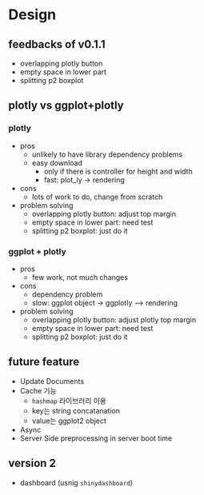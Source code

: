 # Design
## feedbacks of v0.1.1
* overlapping plotly button 
* empty space in lower part
* splitting p2 boxplot 

## plotly vs ggplot+plotly

### plotly

* pros
  - unlikely to have library dependency problems
  - easy download
    - only if there is controller for height and width
    - fast: plot_ly -> rendering
* cons
  - lots of work to do, change from scratch
* problem solving
  - overlapping plotly button: adjust top margin
  - empty space in lower part: need test
  - splitting p2 boxplot: just do it
  
### ggplot + plotly

* pros
  - few work, not much changes
* cons
  - dependency problem
  - slow: ggplot object -> ggplotly --> rendering
* problem solving
  - overlapping plotly button: adjust plotly top margin
  - empty space in lower part: need test
  - splitting p2 boxplot: just do it

## future feature
* Update Documents
* Cache 기능
  * `hashmap` 라이브러리 이용
  * key는 string concatanation
  * value는 ggplot2 object
* Async
* Server Side preprocessing in server boot time

## version 2
* dashboard (usnig `shinydashboard`)

